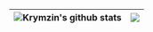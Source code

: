 | <img align="center" src="https://readme-stats-nine-mauve.vercel.app/api?username=Shiv-Patil&show_icons=true&count_private=true&theme=highcontrast&hide_border=true&include_all_commits=true&cache_seconds=7200" alt="Krymzin's github stats" /> | <img align="center" src="https://readme-stats-nine-mauve.vercel.app/api/top-langs/?username=Shiv-Patil&layout=compact&theme=highcontrast&hide_border=true&hide=lua,javascript,css"/> |
| ------------- | ------------- |
